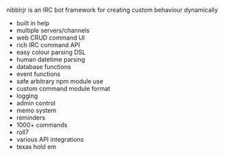 nibblrjr is an IRC bot framework for creating custom behaviour dynamically

* built in help
* multiple servers/channels
* web CRUD command UI
* rich IRC command API
* easy colour parsing DSL
* human datetime parsing
* database functions
* event functions
* safe arbitrary npm module use
* custom command module format
* logging
* admin control
* memo system
* reminders
* 1000+ commands
* roll7
* various API integrations
* texas hold em
